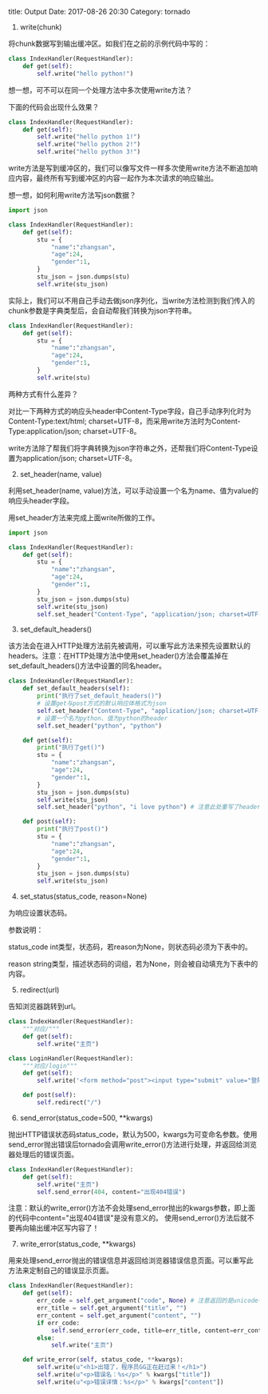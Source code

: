 title: Output
Date: 2017-08-26 20:30
Category: tornado

1. write(chunk)

将chunk数据写到输出缓冲区。如我们在之前的示例代码中写的：

```python
class IndexHandler(RequestHandler):
    def get(self):
        self.write("hello python!")
```

想一想，可不可以在同一个处理方法中多次使用write方法？

下面的代码会出现什么效果？

```python
class IndexHandler(RequestHandler):
    def get(self):
        self.write("hello python 1!")
        self.write("hello python 2!")
        self.write("hello python 3!")
```

write方法是写到缓冲区的，我们可以像写文件一样多次使用write方法不断追加响应内容，最终所有写到缓冲区的内容一起作为本次请求的响应输出。

想一想，如何利用write方法写json数据？

```python
import json

class IndexHandler(RequestHandler):
    def get(self):
        stu = {
            "name":"zhangsan",
            "age":24,
            "gender":1,
        }
        stu_json = json.dumps(stu)
        self.write(stu_json)
```

实际上，我们可以不用自己手动去做json序列化，当write方法检测到我们传入的chunk参数是字典类型后，会自动帮我们转换为json字符串。

```python
class IndexHandler(RequestHandler):
    def get(self):
        stu = {
            "name":"zhangsan",
            "age":24,
            "gender":1,
        }
        self.write(stu)
```

两种方式有什么差异？

对比一下两种方式的响应头header中Content-Type字段，自己手动序列化时为Content-Type:text/html; charset=UTF-8，而采用write方法时为Content-Type:application/json; charset=UTF-8。

write方法除了帮我们将字典转换为json字符串之外，还帮我们将Content-Type设置为application/json; charset=UTF-8。

2. set_header(name, value)

利用set_header(name, value)方法，可以手动设置一个名为name、值为value的响应头header字段。

用set_header方法来完成上面write所做的工作。

```python
import json

class IndexHandler(RequestHandler):
    def get(self):
        stu = {
            "name":"zhangsan",
            "age":24,
            "gender":1,
        }
        stu_json = json.dumps(stu)
        self.write(stu_json)
        self.set_header("Content-Type", "application/json; charset=UTF-8")
```

3. set_default_headers()

该方法会在进入HTTP处理方法前先被调用，可以重写此方法来预先设置默认的headers。注意：在HTTP处理方法中使用set_header()方法会覆盖掉在set_default_headers()方法中设置的同名header。

```python
class IndexHandler(RequestHandler):
    def set_default_headers(self):
        print("执行了set_default_headers()")
        # 设置get与post方式的默认响应体格式为json
        self.set_header("Content-Type", "application/json; charset=UTF-8")
        # 设置一个名为python、值为python的header
        self.set_header("python", "python")

    def get(self):
        print("执行了get()")
        stu = {
            "name":"zhangsan",
            "age":24,
            "gender":1,
        }
        stu_json = json.dumps(stu)
        self.write(stu_json)
        self.set_header("python", "i love python") # 注意此处重写了header中的python字段

    def post(self):
        print("执行了post()")
        stu = {
            "name":"zhangsan",
            "age":24,
            "gender":1,
        }
        stu_json = json.dumps(stu)
        self.write(stu_json)
```

4. set_status(status_code, reason=None)

为响应设置状态码。

参数说明：

status_code int类型，状态码，若reason为None，则状态码必须为下表中的。

reason string类型，描述状态码的词组，若为None，则会被自动填充为下表中的内容。

5. redirect(url)

告知浏览器跳转到url。

```python
class IndexHandler(RequestHandler):
    """对应/"""
    def get(self):
        self.write("主页")

class LoginHandler(RequestHandler):
    """对应/login"""
    def get(self):
        self.write('<form method="post"><input type="submit" value="登陆"></form>')

    def post(self):
        self.redirect("/")
```

6. send_error(status_code=500, **kwargs)

抛出HTTP错误状态码status_code，默认为500，kwargs为可变命名参数。使用send_error抛出错误后tornado会调用write_error()方法进行处理，并返回给浏览器处理后的错误页面。

```python
class IndexHandler(RequestHandler):
    def get(self):
        self.write("主页")
        self.send_error(404, content="出现404错误")
```

注意：默认的write\_error()方法不会处理send\_error抛出的kwargs参数，即上面的代码中content="出现404错误"是没有意义的。
使用send_error()方法后就不要再向输出缓冲区写内容了！

7. write_error(status_code, **kwargs)

用来处理send_error抛出的错误信息并返回给浏览器错误信息页面。可以重写此方法来定制自己的错误显示页面。

```python
class IndexHandler(RequestHandler):
    def get(self):
        err_code = self.get_argument("code", None) # 注意返回的是unicode字符串，下同
        err_title = self.get_argument("title", "")
        err_content = self.get_argument("content", "")
        if err_code:
            self.send_error(err_code, title=err_title, content=err_content)
        else:
            self.write("主页")

    def write_error(self, status_code, **kwargs):
        self.write(u"<h1>出错了，程序员GG正在赶过来！</h1>")
        self.write(u"<p>错误名：%s</p>" % kwargs["title"])
        self.write(u"<p>错误详情：%s</p>" % kwargs["content"])
```

